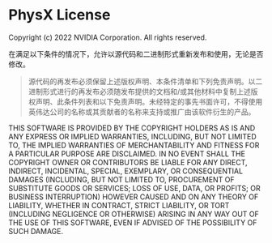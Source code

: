 # PhysX License

Copyright (c) 2022 NVIDIA Corporation. All rights reserved.

在满足以下条件的情况下，允许以源代码和二进制形式重新发布和使用，无论是否修改。

> 源代码的再发布必须保留上述版权声明、本条件清单和下列免责声明。以二进制形式进行的再发布必须随发布提供的文档和/或其他材料中复制上述版权声明、此条件列表和以下免责声明。未经特定的事先书面许可，不得使用英伟达公司的名称或其贡献者的名称来支持或推广由该软件衍生的产品。

THIS SOFTWARE IS PROVIDED BY THE COPYRIGHT HOLDERS AS IS AND ANY EXPRESS OR IMPLIED WARRANTIES, INCLUDING, BUT NOT LIMITED TO, THE IMPLIED WARRANTIES OF MERCHANTABILITY AND FITNESS FOR A PARTICULAR PURPOSE ARE DISCLAIMED. IN NO EVENT SHALL THE COPYRIGHT OWNER OR CONTRIBUTORS BE LIABLE FOR ANY DIRECT, INDIRECT, INCIDENTAL, SPECIAL, EXEMPLARY, OR CONSEQUENTIAL DAMAGES (INCLUDING, BUT NOT LIMITED TO, PROCUREMENT OF SUBSTITUTE GOODS OR SERVICES; LOSS OF USE, DATA, OR PROFITS; OR BUSINESS INTERRUPTION) HOWEVER CAUSED AND ON ANY THEORY OF LIABILITY, WHETHER IN CONTRACT, STRICT LIABILITY, OR TORT (INCLUDING NEGLIGENCE OR OTHERWISE) ARISING IN ANY WAY OUT OF THE USE OF THIS SOFTWARE, EVEN IF ADVISED OF THE POSSIBILITY OF SUCH DAMAGE.

